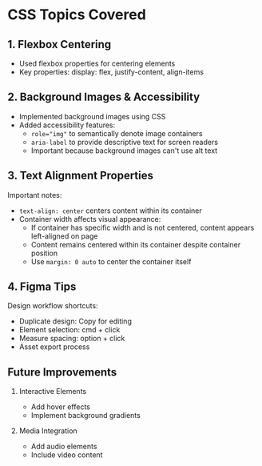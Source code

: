 # CSS Topics Covered

## 1. Flexbox Centering
- Used flexbox properties for centering elements
- Key properties: display: flex, justify-content, align-items

## 2. Background Images & Accessibility
- Implemented background images using CSS
- Added accessibility features:
  - `role="img"` to semantically denote image containers
  - `aria-label` to provide descriptive text for screen readers
  - Important because background images can't use alt text

## 3. Text Alignment Properties
Important notes:
- `text-align: center` centers content within its container
- Container width affects visual appearance:
  - If container has specific width and is not centered, content appears left-aligned on page
  - Content remains centered within its container despite container position
  - Use `margin: 0 auto` to center the container itself

## 4. Figma Tips
Design workflow shortcuts:
- Duplicate design: Copy for editing
- Element selection: cmd + click
- Measure spacing: option + click
- Asset export process

## Future Improvements
1. Interactive Elements
   - Add hover effects
   - Implement background gradients

2. Media Integration
   - Add audio elements
   - Include video content